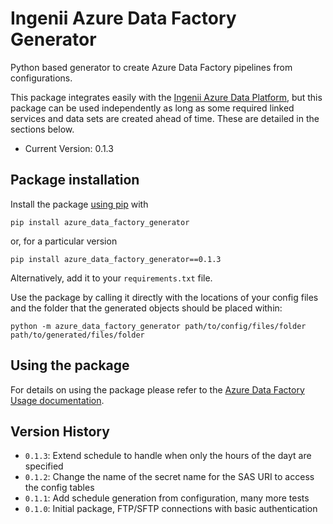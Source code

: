 # Ingenii Azure Data Factory Generator
Python based generator to create Azure Data Factory pipelines from configurations.

This package integrates easily with the [Ingenii Azure Data Platform](https://github.com/ingenii-solutions/azure-data-platform), but this package can be used independently as long as some required linked services and data sets are created ahead of time. These are detailed in the sections below.

* Current Version: 0.1.3

## Package installation

Install the package [using pip](https://pip.pypa.io/en/stable/user_guide/) with 
```
pip install azure_data_factory_generator
```
or, for a particular version
```
pip install azure_data_factory_generator==0.1.3
```
Alternatively, add it to your `requirements.txt` file. 

Use the package by calling it directly with the locations of your config files and the folder that the generated objects should be placed within:
```
python -m azure_data_factory_generator path/to/config/files/folder path/to/generated/files/folder
```

## Using the package

For details on using the package please refer to the [Azure Data Factory Usage documentation](docs/user/ADFGUSAGE.md). 

## Version History

* `0.1.3`: Extend schedule to handle when only the hours of the dayt are specified 
* `0.1.2`: Change the name of the secret name for the SAS URI to access the config tables
* `0.1.1`: Add schedule generation from configuration, many more tests
* `0.1.0`: Initial package, FTP/SFTP connections with basic authentication
